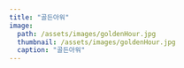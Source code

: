 ```yaml
---
title: "골든아워"
image: 
  path: /assets/images/goldenHour.jpg
  thumbnail: /assets/images/goldenHour.jpg
  caption: "골든아워"
---
```





